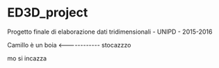 # ED3D_project
Progetto finale di elaborazione dati tridimensionali - UNIPD - 2015-2016

Camillo è un boia <------------ stocazzzo 

mo si incazza
